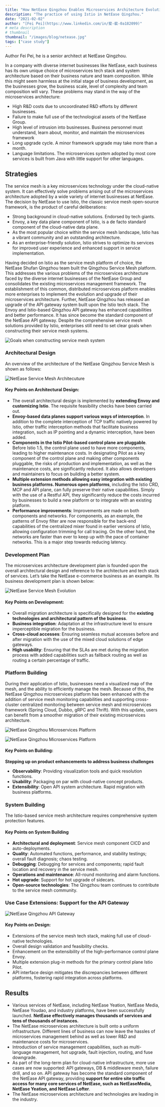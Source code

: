 ```yaml
---
title: "How NetEase Qingzhou Enables Microservices Architecture Evolution with Istio"
description: "The practice of using Istio in NetEase Qingzhou."
date: "2021-02-02"
author: "[Fei Pei](https://www.linkedin.com/in/斐-裴-0a182099)"
# meta description
# thumbnail
thumbnail: "/images/blog/netease.jpg"
tags: ["case study"]
---
```


Author Fei Pei, he is a senior architect at NetEase Qingzhou.

In a company with diverse internet businesses like NetEase, each business has its own unique choice of microservices tech stack and system architecture based on their business nature and team composition. While this might seem harmless at the initial stage of business development, as the businesses grow, the business scale, level of complexity and team composition will vary. These problems may stand in the way of the microservices architecture:

- High R&D costs due to uncoordinated R&D efforts by different businesses.
- Failure to make full use of the technological assets of the NetEase Group.
- High level of intrusion into businesses. Business personnel must understand, learn about, monitor, and maintain the microservices framework
- Long upgrade cycle. A minor framework upgrade may take more than a month.
- Language limitations. The microservices system adopted by most core services is built from Java with little support for other languages.

## Strategies

The service mesh is a key microservices technology under the cloud-native system. It can effectively solve problems arising out of the microservices architecture adopted by a wide variety of internet businesses at NetEase. The decision by NetEase to use Istio, the classic service mesh open-source framework, is the product of careful deliberations:

- Strong background in cloud-native solutions. Endorsed by tech giants.
- Envoy, a key data plane component of Istio, is a de facto standard component of the cloud-native data plane.
- As the most popular choice within the service mesh landscape, Istio has a vibrant community and an outstanding architecture.
- As an enterprise-friendly solution, Istio strives to optimize its services for improved user experience and enhanced support in service implementation.

Having decided on Istio as the service mesh platform of choice, the NetEase Shufan Qingzhou team built the Qingzhou Service Mesh platform. This addresses the various problems of the microservices architecture faced by the diverse internet businesses of the NetEase Group and consolidates the existing microservices management framework. The establishment of this common, distributed microservices platform enables more enterprises to implement the evolution and upgrade of their microservices architecture. Further, NetEase Qingzhou has released an upgrade of the API gateway system built upon the Istio tech stack. The Envoy and Istio-based Qingzhou API gateway has enhanced capabilities and better performance. It has since become the standard component of the NetEase API gateway.
Despite the comprehensive service mesh solutions provided by Istio, enterprises still need to set clear goals when constructing their service mesh systems.

![Goals when constructing service mesh system](008eGmZEly1gna7uuqkylj31cf0u0qv6.jpg)

### Architectural Design

An overview of the architecture of the NetEase Qingzhou Service Mesh is shown as follows:

![NetEase Service Mesh Architecuture](008eGmZEly1gna7su97x8j31340u0n2v.jpg)

#### Key Points on Architectural Design:

- The overall architectural design is implemented by **extending Envoy and customizing Istio**.  The requisite feasibility checks have been carried out.
- **Envoy-based data planes support various ways of interception**. In addition to the complete interception of TCP traffic natively powered by Istio, other traffic interception methods that facilitate business integration, such as IP pointing and a dynamic interception, have been added.
- **Components in the Istio Pilot-based control plane are pluggable**. Before Istio 1.5, the control plane used to have more components, leading to higher maintenance costs. In designating Pilot as a key component of the control plane and making other components pluggable, the risks of production and implementation, as well as the maintenance costs, are significantly reduced. It also allows developers and maintainers to focus on building a better system.
- **Multiple extension methods allowing easy integration with existing business platforms. Numerous open platforms**, including the Istio CRD, MCP and API plane, can fully preserve their native capabilities. Simply with the use of a Restful API, they significantly reduce the costs incurred by businesses to build a new platform or to integrate with an existing platform.
- **Performance improvements**: Improvements are made on both components and networks. For components, as an example, the patterns of Envoy filter are now responsible for the back-end capabilities of the centralized mixer found in earlier versions of Istio, allowing configuration trimming for call tracing. On the other hand, the networks are faster than ever to keep up with the pace of container networks. This is a major step towards reducing latency.

### Development Plan

The microservices architecture development plan is founded upon the overall architectural design and reference to the architecture and tech stack of services. Let’s take the NetEase e-commerce business as an example. Its business development plan is shown below:

![NetEase Service Mesh Evolution](008eGmZEly1gna7t5zhrjj310n0u00y7.jpg)

#### Key Points on Development:

- Overall migration architecture is specifically designed for the **existing technologies and architectural pattern of the business**.
- **Business integration**: Adaptation at the infrastructure level to ensure imperceptible migration for the business.
- **Cross-cloud accesses**: Ensuring seamless mutual accesses before and after migration with the use of the mixed cloud solutions of edge gateways.
- **High usability**: Ensuring that the SLAs are met during the migration process with added capabilities such as fallback routing as well as routing a certain percentage of traffic.

### Platform Building

During their application of Istio, businesses need a visualized map of the mesh, and the ability to efficiently manage the mesh. Because of this, the NetEase Qingzhou microservices platform has been enhanced with the addition of service mesh monitoring capabilities and supporting cross-cluster centralized monitoring between service mesh and microservices framework (Spring Cloud, Dubbo, gRPC and Thrift). With this update, users can benefit from a smoother migration of their existing microservices architecture.

![NetEase Qingzhou Microservices Platform](008eGmZEly1gna7trfexbj31o20u00ye.jpg)

![NetEase Qingzhou Microservices Platform](008eGmZEly1gna7tx19ffj31o20u018n.jpg)

#### Key Points on Building: 

**Stepping up on product enhancements to address business challenges**

- **Observability**: Providing visualization tools and quick resolution functions.
- **Usability**: Packaging on par with cloud-native concept products.
- **Extensibility**: Open API system architecture. Rapid migration with business platforms.

### System Building

The Istio-based service mesh architecture requires comprehensive system protection features.

#### Key Points on System Building

- **Architectural and deployment**: Service mesh component CICD and auto-deployments.
- **Quality**: Automated functions, performance, and stability testings; overall fault diagnosis; chaos testing.
- **Debugging**: Debugging for services and components; rapid fault location and recovery in the service mesh.
- **Operations and maintenance**: All-round monitoring and alarm functions.
- **Hot upgrade**: Support for hot upgrade of sidecars.
- **Open-source technologies**: The Qingzhou team continues to contribute to the service mesh community.

### Use Case Extensions: Support for the API Gateway

![NetEase Qingzhou API Gateway](008eGmZEly1gna7thob9yj30yr0u0n2f.jpg)

#### Key Points on Design:

- Extensions of the service mesh tech stack, making full use of cloud-native technologies.
- Overall design validation and feasibility checks.
- Enhancement on the extensibility of the high-performance control plane Envoy.
- Multiple extension plug-in methods for the primary control plane Istio Pilot.
- API interface design mitigates the discrepancies between different platforms, fostering rapid integration across platforms.

## Results

- Various services of NetEase, including NetEase Yeation, NetEase Media, NetEase Youdao, and industry platforms, have been successfully launched. **NetEase effectively manages thousands of services and tens of thousands of instances.**
- The NetEase microservices architecture is built onto a uniform infrastructure. Different lines of business can now leave the hassles of microservices management behind as well as lower R&D and maintenance costs for microservices.
- Introduction of service management capabilities, such as multi-language management, hot upgrade, fault injection, routing, and fuse downgrade.
- As part of the long-term plan for cloud-native infrastructure, more use cases are now supported: API gateways, DB & middleware mesh, failure drill, and so on. API gateway has become the standard component of the NetEase API gateway, providing **support for entire site traffic access for many core services of NetEase, such as NetEaseMedia, NetEase Yeation, and NetEase Lofter**.
- The NetEase microservices architecture and technologies are leading in the industry.
